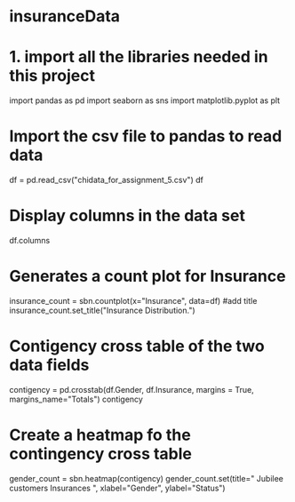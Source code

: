 # insuranceData

# 1. import all the libraries needed in this project
import pandas as pd
import seaborn as sns
import matplotlib.pyplot as plt
# Import the csv file to pandas to read data
df = pd.read_csv("chidata_for_assignment_5.csv")
df

# Display columns in the data set
df.columns
# Generates a count plot for Insurance
insurance_count = sbn.countplot(x="Insurance", data=df)
#add title
insurance_count.set_title("Insurance Distribution.")
# Contigency cross table of the two data fields
contigency = pd.crosstab(df.Gender, df.Insurance, margins = True, margins_name="Totals") 
contigency
# Create a heatmap fo the contingency cross table
gender_count = sbn.heatmap(contigency)
gender_count.set(title=" Jubilee customers Insurances ", xlabel="Gender", ylabel="Status")
